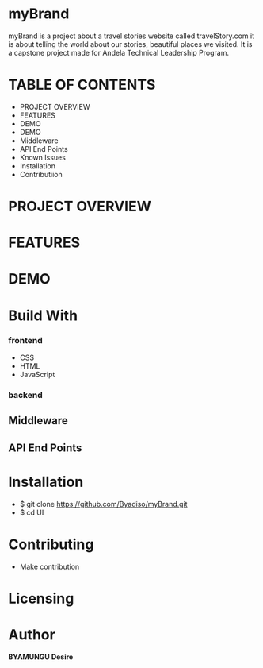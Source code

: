 # myBrand

myBrand is a project about a travel stories website called travelStory.com it is about telling the world about our stories, beautiful places we visited.
It is a capstone project made for Andela Technical Leadership Program.

# TABLE OF CONTENTS

- PROJECT OVERVIEW
- FEATURES
- DEMO
- DEMO
- Middleware
- API End Points
- Known Issues
- Installation
- Contributiion

# PROJECT OVERVIEW

# FEATURES

# DEMO

# Build With

### frontend

- CSS
- HTML
- JavaScript

### backend

## Middleware

## API End Points

# Installation

- \$ git clone https://github.com/Byadiso/myBrand.git
- \$ cd UI

# Contributing

- Make contribution

# Licensing

# Author

**BYAMUNGU Desire**
